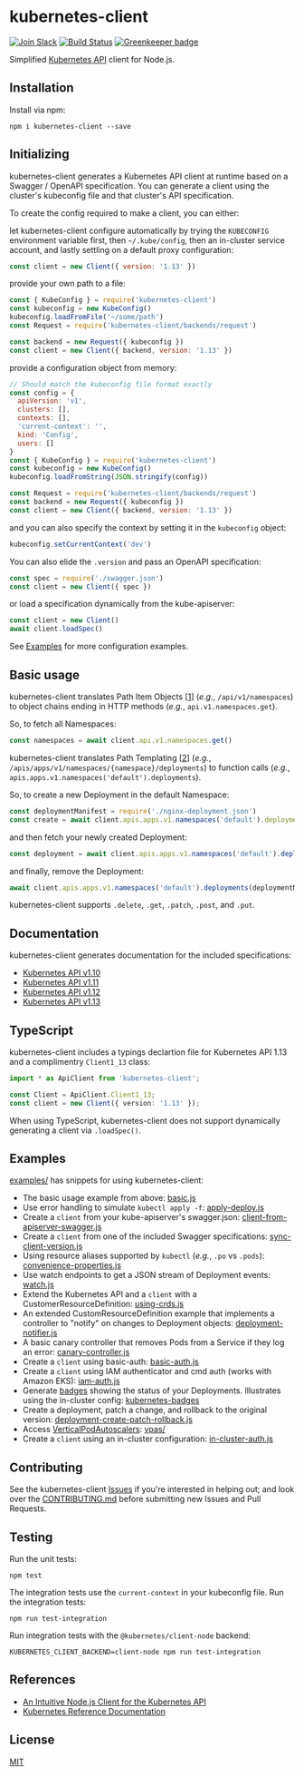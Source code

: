 # kubernetes-client

[![Join Slack](https://img.shields.io/badge/Join%20us%20on-Slack-e01563.svg)](https://godaddy-oss-slack.herokuapp.com/)
[![Build Status][build]](https://travis-ci.org/godaddy/kubernetes-client) [![Greenkeeper badge][greenkeeper]](https://greenkeeper.io/)

[greenkeeper]: https://badges.greenkeeper.io/godaddy/kubernetes-client.svg
[build]: https://travis-ci.org/godaddy/kubernetes-client.svg?branch=master

Simplified [Kubernetes API](http://kubernetes.io/) client for Node.js.

## Installation

Install via npm:

```
npm i kubernetes-client --save
```

## Initializing

kubernetes-client generates a Kubernetes API client at runtime based
on a Swagger / OpenAPI specification. You can generate a client using
the cluster's kubeconfig file and that cluster's API specification.

To create the config required to make a client, you can either:

let kubernetes-client configure automatically by trying the `KUBECONFIG`
environment variable first, then `~/.kube/config`, then an in-cluster
service account, and lastly settling on a default proxy configuration:

```js
const client = new Client({ version: '1.13' })
```

provide your own path to a file:

```js
const { KubeConfig } = require('kubernetes-client')
const kubeconfig = new KubeConfig()
kubeconfig.loadFromFile('~/some/path')
const Request = require('kubernetes-client/backends/request')

const backend = new Request({ kubeconfig })
const client = new Client({ backend, version: '1.13' })
```

provide a configuration object from memory:

```js
// Should match the kubeconfig file format exactly
const config = {
  apiVersion: 'v1',
  clusters: [],
  contexts: [],
  'current-context': '',
  kind: 'Config',
  users: []
}
const { KubeConfig } = require('kubernetes-client')
const kubeconfig = new KubeConfig()
kubeconfig.loadFromString(JSON.stringify(config))

const Request = require('kubernetes-client/backends/request')
const backend = new Request({ kubeconfig })
const client = new Client({ backend, version: '1.13' })
```

and you can also specify the context by setting it in the `kubeconfig`
object:

```js
kubeconfig.setCurrentContext('dev')
```

You can also elide the `.version` and pass an OpenAPI specification:

```js
const spec = require('./swagger.json')
const client = new Client({ spec })
```

or load a specification dynamically from the kube-apiserver:

```js
const client = new Client()
await client.loadSpec()
```

See [Examples](#examples) for more configuration examples.

## Basic usage

kubernetes-client translates Path Item Objects \[[1]\] (*e.g*.,
`/api/v1/namespaces`) to object chains ending in HTTP methods (*e.g.*,
`api.v1.namespaces.get`).

So, to fetch all Namespaces:

```js
const namespaces = await client.api.v1.namespaces.get()
```

kubernetes-client translates Path Templating \[[2]\] (*e.g.*,
`/apis/apps/v1/namespaces/{namespace}/deployments`) to function calls (*e.g.*,
`apis.apps.v1.namespaces('default').deployments`).

So, to create a new Deployment in the default Namespace:

```js
const deploymentManifest = require('./nginx-deployment.json')
const create = await client.apis.apps.v1.namespaces('default').deployments.post({ body: deploymentManifest })
```

and then fetch your newly created Deployment:

```js
const deployment = await client.apis.apps.v1.namespaces('default').deployments(deploymentManifest.metadata.name).get()
```

and finally, remove the Deployment:

```js
await client.apis.apps.v1.namespaces('default').deployments(deploymentManifest.metadata.name).delete()
```

kubernetes-client supports `.delete`, `.get`, `.patch`, `.post`, and `.put`.

## Documentation

kubernetes-client generates documentation for the included
specifications:

* [Kubernetes API v1.10](docs/1.10/README.md)
* [Kubernetes API v1.11](docs/1.11/README.md)
* [Kubernetes API v1.12](docs/1.12/README.md)
* [Kubernetes API v1.13](docs/1.13/README.md)

## TypeScript

kubernetes-client includes a typings declartion file for Kubernetes
API 1.13 and a complimentry `Client1_13` class:

```typescript
import * as ApiClient from 'kubernetes-client';

const Client = ApiClient.Client1_13;
const client = new Client({ version: '1.13' });
```

When using TypeScript, kubernetes-client does not support dynamically
generating a client via `.loadSpec()`.

## Examples

[examples/](examples/) has snippets for using kubernetes-client:

* The basic usage example from above: [basic.js](./examples/basic.js)
* Use error handling to simulate `kubectl apply -f`: [apply-deploy.js](./examples/apply-deploy.js)
* Create a `client` from your kube-apiserver's swagger.json:
  [client-from-apiserver-swagger.js](./examples/client-from-apiserver-swagger.js)
* Create a `client` from one of the included Swagger specifications:
  [sync-client-version.js](./examples/sync-client-version.js)
* Using resource aliases supported by `kubectl` (*e.g.*, `.po` vs
  `.pods`): [convenience-properties.js](./examples/convenience-properties.js)
* Use watch endpoints to get a JSON stream of Deployment events:
  [watch.js](./examples/watch.js)
* Extend the Kubernetes API and a `client` with a
  CustomerResourceDefinition: [using-crds.js](./examples/using-crds.js)
* An extended CustomResourceDefinition example that implements a
  controller to "notify" on changes to Deployment objects:
  [deployment-notifier.js](./examples/deployment-notifier.js)
* A basic canary controller that removes Pods from a Service if they
  log an error: [canary-controller.js](./examples/canary-controller.js)
* Create a `client` using basic-auth:
  [basic-auth.js](./examples/basic-auth.js)
* Create a `client` using IAM authenticator and cmd auth (works with Amazon EKS):
  [iam-auth.js](./examples/iam-auth.js)
* Generate [badges](https://github.com/badges/shields) showing the
  status of your Deployments. Illustrates using the in-cluster config:
  [kubernetes-badges](https://github.com/silasbw/kubernetes-badges)
* Create a deployment, patch a change, and rollback to the original version:
  [deployment-create-patch-rollback.js](./examples/deployment-create-patch-rollback.js)
* Access [VerticalPodAutoscalers](https://github.com/kubernetes/autoscaler/tree/master/vertical-pod-autoscaler): [vpas/](./examples/vpas)
* Create a `client` using an in-cluster configuration: [in-cluster-auth.js](./examples/in-cluster-auth.js)

## Contributing

See the kubernetes-client [Issues](./issues) if you're interested in
helping out; and look over the [CONTRIBUTING.md](./CONTRIBUTING.md)
before submitting new Issues and Pull Requests.

## Testing

Run the unit tests:

```
npm test
```

The integration tests use the `current-context` in your kubeconfig file. Run the integration tests:

```
npm run test-integration
```

Run integration tests with the `@kubernetes/client-node` backend:

```
KUBERNETES_CLIENT_BACKEND=client-node npm run test-integration
```

## References

* [An Intuitive Node.js Client for the Kubernetes API](https://godaddy.github.io/2018/04/10/an-intuitive-nodejs-client-for-the-kubernetes-api/)
* [Kubernetes Reference Documentation](https://kubernetes.io/docs/reference/)

## License

[MIT](LICENSE)

[1]: https://swagger.io/specification/#pathItemObject
[2]: https://swagger.io/specification/#pathTemplating
